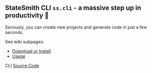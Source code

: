 ## StateSmith CLI `ss.cli` - a massive step up in productivity 🚀

Seriously, you can create new projects and generate code in just a few seconds.

See wiki subpages:
- [Download or Install](https://github.com/StateSmith/StateSmith/wiki/CLI:-Download-or-Install)
- [Usage](https://github.com/StateSmith/StateSmith/wiki/CLI:-Usage)

CLI [Source Code](https://github.com/StateSmith/StateSmith/tree/main/src/StateSmith.Cli)